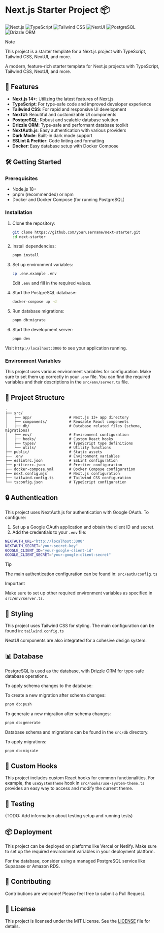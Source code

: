 # Next.js Starter Project 📦

![Next.js](https://img.shields.io/badge/Next.js-14.0+-000000?style=for-the-badge&logo=next.js&logoColor=white)
![TypeScript](https://img.shields.io/badge/TypeScript-5.0+-3178C6?style=for-the-badge&logo=typescript&logoColor=white)
![Tailwind CSS](https://img.shields.io/badge/Tailwind_CSS-3.0+-38B2AC?style=for-the-badge&logo=tailwind-css&logoColor=white)
![NextUI](https://img.shields.io/badge/NextUI-2.0+-000000?style=for-the-badge&logo=next.js&logoColor=white)
![PostgreSQL](https://img.shields.io/badge/PostgreSQL-16.0+-4169E1?style=for-the-badge&logo=postgresql&logoColor=white)
![Drizzle ORM](https://img.shields.io/badge/Drizzle_ORM-0.33.0+-4B32C3?style=for-the-badge)

> [!NOTE]  
> This project is a starter template for a Next.js project with TypeScript, Tailwind CSS, NextUI, and more.

A modern, feature-rich starter template for Next.js projects with TypeScript, Tailwind CSS, NextUI, and more.

## 🚀 Features

- **Next.js 14+**: Utilizing the latest features of Next.js
- **TypeScript**: For type-safe code and improved developer experience
- **Tailwind CSS**: For rapid and responsive UI development
- **NextUI**: Beautiful and customizable UI components
- **PostgreSQL**: Robust and scalable database solution
- **Drizzle ORM**: Type-safe and performant database toolkit
- **NextAuth.js**: Easy authentication with various providers
- **Dark Mode**: Built-in dark mode support
- **ESLint & Prettier**: Code linting and formatting
- **Docker**: Easy database setup with Docker Compose

## 🛠️ Getting Started

### Prerequisites

- Node.js 18+
- pnpm (recommended) or npm
- Docker and Docker Compose (for running PostgreSQL)

### Installation

1. Clone the repository:

   ```bash
   git clone https://github.com/yourusername/next-starter.git
   cd next-starter
   ```

2. Install dependencies:

   ```bash
   pnpm install
   ```

3. Set up environment variables:

   ```bash
   cp .env.example .env
   ```

   Edit `.env` and fill in the required values.

4. Start the PostgreSQL database:

   ```bash
   docker-compose up -d
   ```

5. Run database migrations:

   ```bash
   pnpm db:migrate
   ```

6. Start the development server:

   ```bash
   pnpm dev
   ```

Visit `http://localhost:3000` to see your application running.

### Environment Variables

This project uses various environment variables for configuration. Make sure to set them up correctly in your `.env` file. You can find the required variables and their descriptions in the `src/env/server.ts` file.

## 📁 Project Structure

```
.
├── src/
│   ├── app/                 # Next.js 13+ app directory
│   ├── components/          # Reusable React components
│   ├── db/                  # Database related files (schema, migrations)
│   ├── env/                 # Environment configuration
│   ├── hooks/               # Custom React hooks
│   ├── types/               # TypeScript type definitions
│   └── utils/               # Utility functions
├── public/                  # Static assets
├── .env                     # Environment variables
├── eslintrc.json            # ESLint configuration
├── pritierrc.json           # Prettier configuration
├── docker-compose.yml       # Docker Compose configuration
├── next.config.mjs          # Next.js configuration
├── tailwind.config.ts       # Tailwind CSS configuration
└── tsconfig.json            # TypeScript configuration
```

## 🔒 Authentication

This project uses NextAuth.js for authentication with Google OAuth. To configure:

1. Set up a Google OAuth application and obtain the client ID and secret.
2. Add the credentials to your `.env` file:

```bash
NEXTAUTH_URL="http://localhost:3000"
NEXTAUTH_SECRET="your-secret-key"
GOOGLE_CLIENT_ID="your-google-client-id"
GOOGLE_CLIENT_SECRET="your-google-client-secret"
```

> [!TIP]
> The main authentication configuration can be found in: `src/auth/config.ts`

> [!IMPORTANT]
> Make sure to set up other required environment variables as specified in `src/env/server.ts`.

## 🎨 Styling

This project uses Tailwind CSS for styling. The main configuration can be found in: `tailwind.config.ts`

NextUI components are also integrated for a cohesive design system.

## 📊 Database

PostgreSQL is used as the database, with Drizzle ORM for type-safe database operations.

To apply schema changes to the database:

To create a new migration after schema changes:

```bash
pnpm db:push
```

To generate a new migration after schema changes:

```bash
pnpm db:generate
```

Database schema and migrations can be found in the `src/db` directory.

To apply migrations:

```bash
pnpm db:migrate
```

## 🎣 Custom Hooks

This project includes custom React hooks for common functionalities. For example, the `useSystemTheme` hook in `src/hooks/use-system-theme.ts` provides an easy way to access and modify the current theme.

## 🧪 Testing

(TODO: Add information about testing setup and running tests)

## 📦 Deployment

This project can be deployed on platforms like Vercel or Netlify. Make sure to set up the required environment variables in your deployment platform.

For the database, consider using a managed PostgreSQL service like Supabase or Amazon RDS.

## 🤝 Contributing

Contributions are welcome! Please feel free to submit a Pull Request.

## 📄 License

This project is licensed under the MIT License. See the [LICENSE](LICENSE) file for details.

